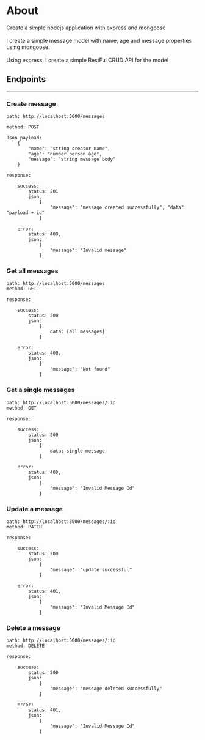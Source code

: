 # About
Create a simple nodejs application with express and mongoose <br />
<br />
I create a simple message model with name, age and message properties using mongoose.
<br />
<br />
Using express, I create a simple RestFul CRUD API for the model

## Endpoints
-------------

### Create message

```
path: http://localhost:5000/messages

method: POST

Json payload: 
    {
        "name": "string creator name", 
        "age": "number person age",
        "message": "string message body"
    }

response:

    success:
        status: 201
        json: 
            {
                "message": "message created successfully", "data": "payload + id"
            }

    error:
        status: 400,
        json: 
            {
                "message": "Invalid message"
            }
```

### Get all messages

```
path: http://localhost:5000/messages
method: GET

response:

    success:
        status: 200
        json: 
            {
                data: [all messages]
            }
            
    error:
        status: 400,
        json: 
            {
                "message": "Not found"
            }
```

### Get a single messages

```
path: http://localhost:5000/messages/:id
method: GET

response:

    success:
        status: 200
        json: 
            {
                data: single message
            }
            
    error:
        status: 400,
        json: 
            {
                "message": "Invalid Message Id"
            }
```

### Update a message

```
path: http://localhost:5000/messages/:id
method: PATCH

response:

    success:
        status: 200
        json: 
            {
                "message": "update successful"
            }
            
    error:
        status: 401,
        json: 
            {
                "message": "Invalid Message Id"
            }
```

### Delete a message

```
path: http://localhost:5000/messages/:id
method: DELETE

response:

    success:
        status: 200
        json: 
            {
                "message": "message deleted successfully"
            }
            
    error:
        status: 401,
        json: 
            {
                "message": "Invalid Message Id"
            }
```
